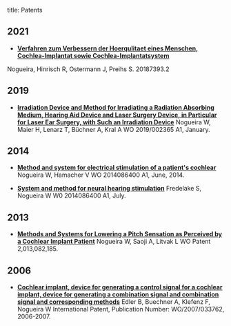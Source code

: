 title: Patents

## 2021
* **[Verfahren zum Verbessern der Hoerqulitaet eines Menschen, Cochlea-Implantat sowie Cochlea-Implantatsystem](https://data.epo.org/publication-server/document?iDocId=6478509&iFormat=0)**

Nogueira, Hinrisch R, Ostermann J, Preihs S.
20187393.2
 
## 2019
* **[Irradiation Device and Method for Irradiating a Radiation Absorbing Medium, Hearing Aid Device and Laser Surgery Device, in Particular for Laser Ear Surgery, with Such an Irradiation Device](https://patentscope.wipo.int/search/en/detail.jsf;jsessionid=CFBEDB590E4E62963F966DEEE1B77CC5.wapp2nB?docId=EP235559135&recNum=17442&office=&queryString=&prevFilter=&sortOption=Pub+Date+Desc&maxRec=73281997)**
Nogueira W, Maier H, Lenarz T, Büchner A, Kral A
WO 2019/002365 A1, January.

## 2014
* **[Method and system for electrical stimulation of a patient's cochlear](https://patents.google.com/patent/WO2014086400A1/nl)**
Nogueira W, Hamacher V
WO 2014086400 A1, June, 2014.

* **[System and method for neural hearing stimulation](https://patentscope.wipo.int/search/en/detail.jsf?docId=WO2014108202)**
Fredelake S, Nogueira W
W0 2014086400 A1, July.

## 2013
* **[Methods and Systems for Lowering a Pitch Sensation as Perceived by a Cochlear Implant Patient](https://patentscope.wipo.int/search/en/detail.jsf?docId=WO2013082185)**
Nogueira W, Saoji A, Litvak L
WO Patent 2,013,082,185.

## 2006
* **[Cochlear implant, device for generating a control signal for a cochlear implant, device for generating a combination signal and combination signal and corresponding methods](https://patents.google.com/patent/US20090157143A1/en)**
Edler B, Buechner A, Klefenz F, Nogueira W
International Patent, Publication Number: WO/2007/033762, 2006-2007.

